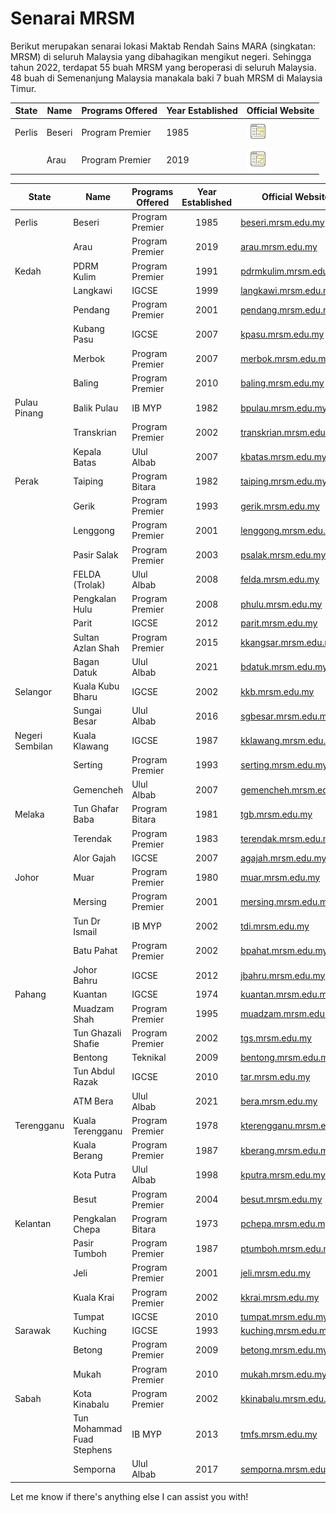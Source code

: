 # Senarai MRSM

Berikut merupakan senarai lokasi Maktab Rendah Sains MARA (singkatan: MRSM) di seluruh Malaysia yang dibahagikan mengikut negeri. Sehingga tahun 2022, terdapat 55 buah MRSM yang beroperasi di seluruh Malaysia. 48 buah di Semenanjung Malaysia manakala baki 7 buah MRSM di Malaysia Timur.

| State   | Name              | Programs Offered | Year Established | Official Website                 |
|---------|-------------------|------------------|------------------|----------------------------------|
| Perlis  | Beseri            | Program Premier  | 1985             | <a href="http://beseri.mrsm.edu.my" ><img src="website.png" width="36px" height="36px" ></a> |
|         | Arau              | Program Premier  | 2019             | <a href="http://arau.mrsm.edu.my" ><img src="website.png" width="36px" height="36px" ></a> |


| State           | Name                       | Programs Offered | Year Established | Official Website                                          |
| --------------- | -------------------------- | ---------------- | :--------------: | --------------------------------------------------------- |
| Perlis          | Beseri                     | Program Premier  |       1985       | [beseri.mrsm.edu.my](http://beseri.mrsm.edu.my)           |
|                 | Arau                       | Program Premier  |       2019       | [arau.mrsm.edu.my](http://arau.mrsm.edu.my)               |
| Kedah           | PDRM Kulim                 | Program Premier  |       1991       | [pdrmkulim.mrsm.edu.my](http://pdrmkulim.mrsm.edu.my)     |
|                 | Langkawi                   | IGCSE            |       1999       | [langkawi.mrsm.edu.my](http://langkawi.mrsm.edu.my)       |
|                 | Pendang                    | Program Premier  |       2001       | [pendang.mrsm.edu.my](http://pendang.mrsm.edu.my)         |
|                 | Kubang Pasu                | IGCSE            |       2007       | [kpasu.mrsm.edu.my](http://kpasu.mrsm.edu.my)             |
|                 | Merbok                     | Program Premier  |       2007       | [merbok.mrsm.edu.my](http://merbok.mrsm.edu.my)           |
|                 | Baling                     | Program Premier  |       2010       | [baling.mrsm.edu.my](http://baling.mrsm.edu.my)           |
| Pulau Pinang    | Balik Pulau                | IB MYP           |       1982       | [bpulau.mrsm.edu.my](http://bpulau.mrsm.edu.my)           |
|                 | Transkrian                 | Program Premier  |       2002       | [transkrian.mrsm.edu.my](http://transkrian.mrsm.edu.my)   |
|                 | Kepala Batas               | Ulul Albab       |       2007       | [kbatas.mrsm.edu.my](http://kbatas.mrsm.edu.my)           |
| Perak           | Taiping                    | Program Bitara   |       1982       | [taiping.mrsm.edu.my](http://taiping.mrsm.edu.my)         |
|                 | Gerik                      | Program Premier  |       1993       | [gerik.mrsm.edu.my](http://gerik.mrsm.edu.my)             |
|                 | Lenggong                   | Program Premier  |       2001       | [lenggong.mrsm.edu.my](http://lenggong.mrsm.edu.my)       |
|                 | Pasir Salak                | Program Premier  |       2003       | [psalak.mrsm.edu.my](http://psalak.mrsm.edu.my)           |
|                 | FELDA (Trolak)             | Ulul Albab       |       2008       | [felda.mrsm.edu.my](http://felda.mrsm.edu.my)             |
|                 | Pengkalan Hulu             | Program Premier  |       2008       | [phulu.mrsm.edu.my](http://phulu.mrsm.edu.my)             |
|                 | Parit                      | IGCSE            |       2012       | [parit.mrsm.edu.my](http://parit.mrsm.edu.my)             |
|                 | Sultan Azlan Shah          | Program Premier  |       2015       | [kkangsar.mrsm.edu.my](http://kkangsar.mrsm.edu.my)       |
|                 | Bagan Datuk                | Ulul Albab       |       2021       | [bdatuk.mrsm.edu.my](http://bdatuk.mrsm.edu.my/)          |
| Selangor        | Kuala Kubu Bharu           | IGCSE            |       2002       | [kkb.mrsm.edu.my](http://kkb.mrsm.edu.my)                 |
|                 | Sungai Besar               | Ulul Albab       |       2016       | [sgbesar.mrsm.edu.my](http://sgbesar.mrsm.edu.my)         |
| Negeri Sembilan | Kuala Klawang              | IGCSE            |       1987       | [kklawang.mrsm.edu.my](http://kklawang.mrsm.edu.my)       |
|                 | Serting                    | Program Premier  |       1993       | [serting.mrsm.edu.my](http://serting.mrsm.edu.my)         |
|                 | Gemencheh                  | Ulul Albab       |       2007       | [gemencheh.mrsm.edu.my](http://gemencheh.mrsm.edu.my)     |
| Melaka          | Tun Ghafar Baba            | Program Bitara   |       1981       | [tgb.mrsm.edu.my](http://tgb.mrsm.edu.my)                 |
|                 | Terendak                   | Program Premier  |       1983       | [terendak.mrsm.edu.my](http://terendak.mrsm.edu.my)       |
|                 | Alor Gajah                 | IGCSE            |       2007       | [agajah.mrsm.edu.my](http://agajah.mrsm.edu.my)           |
| Johor           | Muar                       | Program Premier  |       1980       | [muar.mrsm.edu.my](http://muar.mrsm.edu.my)               |
|                 | Mersing                    | Program Premier  |       2001       | [mersing.mrsm.edu.my](http://mersing.mrsm.edu.my)         |
|                 | Tun Dr Ismail              | IB MYP           |       2002       | [tdi.mrsm.edu.my](http://tdi.mrsm.edu.my)                 |
|                 | Batu Pahat                 | Program Premier  |       2002       | [bpahat.mrsm.edu.my](http://bpahat.mrsm.edu.my)           |
|                 | Johor Bahru                | IGCSE            |       2012       | [jbahru.mrsm.edu.my](http://jbahru.mrsm.edu.my)           |
| Pahang          | Kuantan                    | IGCSE            |       1974       | [kuantan.mrsm.edu.my](http://kuantan.mrsm.edu.my)         |
|                 | Muadzam Shah               | Program Premier  |       1995       | [muadzam.mrsm.edu.my](http://muadzam.mrsm.edu.my)         |
|                 | Tun Ghazali Shafie         | Program Premier  |       2002       | [tgs.mrsm.edu.my](http://tgs.mrsm.edu.my)                 |
|                 | Bentong                    | Teknikal         |       2009       | [bentong.mrsm.edu.my](http://bentong.mrsm.edu.my)         |
|                 | Tun Abdul Razak            | IGCSE            |       2010       | [tar.mrsm.edu.my](http://tar.mrsm.edu.my)                 |
|                 | ATM Bera                   | Ulul Albab       |       2021       | [bera.mrsm.edu.my](http://bera.mrsm.edu.my/)              |
| Terengganu      | Kuala Terengganu           | Program Premier  |       1978       | [kterengganu.mrsm.edu.my](http://kterengganu.mrsm.edu.my) |
|                 | Kuala Berang               | Program Premier  |       1987       | [kberang.mrsm.edu.my](http://kberang.mrsm.edu.my)         |
|                 | Kota Putra                 | Ulul Albab       |       1998       | [kputra.mrsm.edu.my](http://kputra.mrsm.edu.my)           |
|                 | Besut                      | Program Premier  |       2004       | [besut.mrsm.edu.my](http://besut.mrsm.edu.my)             |
| Kelantan        | Pengkalan Chepa            | Program Bitara   |       1973       | [pchepa.mrsm.edu.my](http://pchepa.mrsm.edu.my)           |
|                 | Pasir Tumboh               | Program Premier  |       1987       | [ptumboh.mrsm.edu.my](http://ptumboh.mrsm.edu.my)         |
|                 | Jeli                       | Program Premier  |       2001       | [jeli.mrsm.edu.my](http://jeli.mrsm.edu.my)               |
|                 | Kuala Krai                 | Program Premier  |       2002       | [kkrai.mrsm.edu.my](http://kkrai.mrsm.edu.my)             |
|                 | Tumpat                     | IGCSE            |       2010       | [tumpat.mrsm.edu.my](http://tumpat.mrsm.edu.my)           |
| Sarawak         | Kuching                    | IGCSE            |       1993       | [kuching.mrsm.edu.my](http://kuching.mrsm.edu.my)         |
|                 | Betong                     | Program Premier  |       2009       | [betong.mrsm.edu.my](http://betong.mrsm.edu.my)           |
|                 | Mukah                      | Program Premier  |       2010       | [mukah.mrsm.edu.my](http://mukah.mrsm.edu.my)             |
| Sabah           | Kota Kinabalu              | Program Premier  |       2002       | [kkinabalu.mrsm.edu.my](http://kkinabalu.mrsm.edu.my)     |
|                 | Tun Mohammad Fuad Stephens | IB MYP           |       2013       | [tmfs.mrsm.edu.my](http://tmfs.mrsm.edu.my)               |
|                 | Semporna                   | Ulul Albab       |       2017       | [semporna.mrsm.edu.my](http://semporna.mrsm.edu.my)       |

Let me know if there's anything else I can assist you with!
